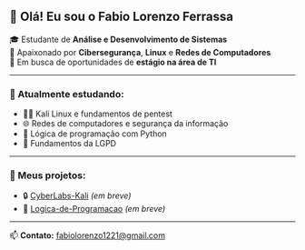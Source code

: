## 👋 Olá! Eu sou o Fabio Lorenzo Ferrassa

🎓 Estudante de **Análise e Desenvolvimento de Sistemas**  
🔐 Apaixonado por **Cibersegurança**, **Linux** e **Redes de Computadores**  
💼 Em busca de oportunidades de **estágio na área de TI**

---

### 🚀 Atualmente estudando:
- 🐱‍💻 Kali Linux e fundamentos de pentest
- 🌐 Redes de computadores e segurança da informação
- 🐍 Lógica de programação com Python
- 📜 Fundamentos da LGPD

---

### 📂 Meus projetos:
- 🔒 [CyberLabs-Kali](https://github.com/FabioLorenzo-tech/CyberLabs-Kali) *(em breve)*
- 🧠 [Logica-de-Programacao](https://github.com/FabioLorenzo-tech/Logica-de-Programacao) *(em breve)*

---

📫 **Contato:** fabiolorenzo1221@gmail.com
